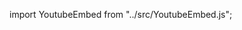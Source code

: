 

import YoutubeEmbed from "../src/YoutubeEmbed.js";

<YoutubeEmbed link="https://www.youtube.com/embed/Dw3mV6toU3I" />

